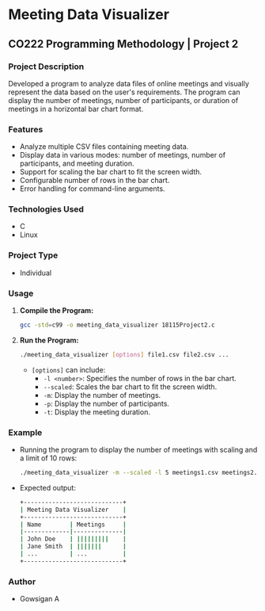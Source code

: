 # Meeting Data Visualizer

## CO222 Programming Methodology | Project 2

### Project Description

Developed a program to analyze data files of online meetings and visually represent the data based on the user's requirements. The program can display the number of meetings, number of participants, or duration of meetings in a horizontal bar chart format. 

### Features

- Analyze multiple CSV files containing meeting data.
- Display data in various modes: number of meetings, number of participants, and meeting duration.
- Support for scaling the bar chart to fit the screen width.
- Configurable number of rows in the bar chart.
- Error handling for command-line arguments.

### Technologies Used

- C
- Linux

### Project Type

- Individual

### Usage

1. **Compile the Program:**
    ```bash
    gcc -std=c99 -o meeting_data_visualizer 18115Project2.c
    ```

2. **Run the Program:**
    ```bash
    ./meeting_data_visualizer [options] file1.csv file2.csv ...
    ```
   - `[options]` can include:
     - `-l <number>`: Specifies the number of rows in the bar chart.
     - `--scaled`: Scales the bar chart to fit the screen width.
     - `-m`: Display the number of meetings.
     - `-p`: Display the number of participants.
     - `-t`: Display the meeting duration.

### Example

- Running the program to display the number of meetings with scaling and a limit of 10 rows:
    ```bash
    ./meeting_data_visualizer -m --scaled -l 5 meetings1.csv meetings2.csv
    ```

- Expected output:
    ```bash
    +----------------------------+
    | Meeting Data Visualizer    |
    +----------------------------+
    | Name        | Meetings     |
    |-------------|--------------|
    | John Doe    | |||||||||    |
    | Jane Smith  | |||||||      |
    | ...         | ...          |
    +----------------------------+
    ```

### Author

- Gowsigan A

